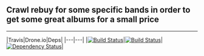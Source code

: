 Crawl rebuy for some specific bands in order to get some great albums for a small price
---

----------
|Travis|Drone.io|Deps|
|---|---|
|[![Build Status](https://travis-ci.org/doooeeerte/offersCrawler.svg?branch=master)](https://travis-ci.org/doooeeerte/offersCrawler)|[![Build Status](https://drone.io/github.com/doooeeerte/offersCrawler/status.png)](https://drone.io/github.com/doooeeerte/offersCrawler/latest)|[![Dependency Status](https://gemnasium.com/doooeeerte/offersCrawler.svg)](https://gemnasium.com/doooeeerte/offersCrawler)|